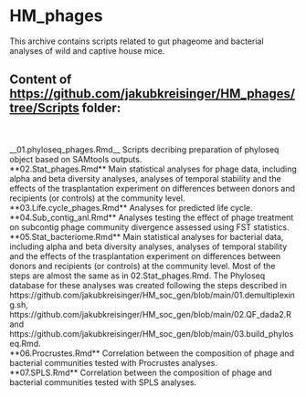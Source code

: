 # HM_phages

This archive contains scripts related to gut phageome and bacterial analyses of wild and captive house mice.

## Content of https://github.com/jakubkreisinger/HM_phages/tree/Scripts folder:
<br />
<br />
__01.phyloseq_phages.Rmd__ 
Scripts decribing preparation of phyloseq object based on SAMtools outputs.<br />
**02.Stat_phages.Rmd** Main statistical analyses for phage data, including alpha and beta diversity analyses, analyses of temporal stability and the effects of the trasplantation experiment on differences between donors and recipients (or controls) at the community level.<br /> 
**03.Life.cycle_phages.Rmd** Analyses for predicted life cycle.<br />
**04.Sub_contig_anl.Rmd** Analyses testing the effect of phage treatment on subcontig phage community divergence assessed using FST statistics.<br />
**05.Stat_bacteriome.Rmd** Main statistical analyses for bacterial data, including alpha and beta diversity analyses, analyses of temporal stability and the effects of the trasplantation experiment on differences between donors and recipients (or controls) at the community level. Most of the steps are almost the same as in 02.Stat_phages.Rmd. The Phyloseq database for these analyses was created following the steps described in https://github.com/jakubkreisinger/HM_soc_gen/blob/main/01.demultiplexing.sh, https://github.com/jakubkreisinger/HM_soc_gen/blob/main/02.QF_dada2.R and https://github.com/jakubkreisinger/HM_soc_gen/blob/main/03.build_phyloseq.Rmd.<br />  
**06.Procrustes.Rmd** Correlation between the composition of phage and bacterial communities tested with Procrustes analyses.<br />  
**07.SPLS.Rmd** Correlation between the composition of phage and bacterial communities tested with SPLS analyses.<br />
<br />
<br />


